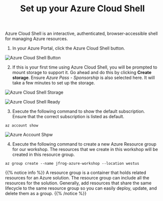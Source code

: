 ﻿---
title: "Set up your Azure Cloud Shell"
chapter: false
weight: 414
pre: "<b>4.1.4 </b>"
---

Azure Cloud Shell is an interactive, authenticated, browser-accessible shell for managing Azure resources.

1. In your Azure Portal, click the Azure Cloud Shell button.

![Azure Cloud Shell Button](/images/azure-cloud-shell-button.png)

2. If this is your first time using Azure Cloud Shell, you will be prompted to mount storage to support it. Go ahead and do this by clicking **Create storage**. Ensure _Azure Pass - Sponsorship_ is also selected here. It will take a few minutes to set up the storage.

![Azure Cloud Shell Storage](/images/azure-cloud-shell-storage.png)

![Azure Cloud Shell Ready](/images/azure-cloud-shell-ready.png)

3. Execute the following command to show the default subscription. Ensure that the correct subscription is listed as default.

``
az account show
``

![Azure Account Shpw](/images/az-account-show.png)

4. Execute the following command to create a new Azure Resource group for our workshop. The resources that we create in this workshop will be created in this resource group.

``
az group create --name jfrog-azure-workshop --location westus
``

{{% notice info %}}
A resource group is a container that holds related resources for an Azure solution. The resource group can include all the resources for the solution. Generally, add resources that share the same lifecycle to the same resource group so you can easily deploy, update, and delete them as a group.
{{% /notice %}}




